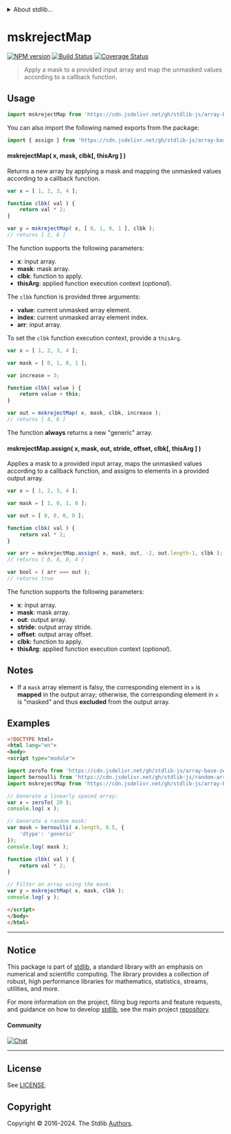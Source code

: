 <!--

@license Apache-2.0

Copyright (c) 2024 The Stdlib Authors.

Licensed under the Apache License, Version 2.0 (the "License");
you may not use this file except in compliance with the License.
You may obtain a copy of the License at

   http://www.apache.org/licenses/LICENSE-2.0

Unless required by applicable law or agreed to in writing, software
distributed under the License is distributed on an "AS IS" BASIS,
WITHOUT WARRANTIES OR CONDITIONS OF ANY KIND, either express or implied.
See the License for the specific language governing permissions and
limitations under the License.

-->


<details>
  <summary>
    About stdlib...
  </summary>
  <p>We believe in a future in which the web is a preferred environment for numerical computation. To help realize this future, we've built stdlib. stdlib is a standard library, with an emphasis on numerical and scientific computation, written in JavaScript (and C) for execution in browsers and in Node.js.</p>
  <p>The library is fully decomposable, being architected in such a way that you can swap out and mix and match APIs and functionality to cater to your exact preferences and use cases.</p>
  <p>When you use stdlib, you can be absolutely certain that you are using the most thorough, rigorous, well-written, studied, documented, tested, measured, and high-quality code out there.</p>
  <p>To join us in bringing numerical computing to the web, get started by checking us out on <a href="https://github.com/stdlib-js/stdlib">GitHub</a>, and please consider <a href="https://opencollective.com/stdlib">financially supporting stdlib</a>. We greatly appreciate your continued support!</p>
</details>

# mskrejectMap

[![NPM version][npm-image]][npm-url] [![Build Status][test-image]][test-url] [![Coverage Status][coverage-image]][coverage-url] <!-- [![dependencies][dependencies-image]][dependencies-url] -->

> Apply a mask to a provided input array and map the unmasked values according to a callback function.



<section class="usage">

## Usage

```javascript
import mskrejectMap from 'https://cdn.jsdelivr.net/gh/stdlib-js/array-base-mskreject-map@esm/index.mjs';
```

You can also import the following named exports from the package:

```javascript
import { assign } from 'https://cdn.jsdelivr.net/gh/stdlib-js/array-base-mskreject-map@esm/index.mjs';
```

#### mskrejectMap( x, mask, clbk\[, thisArg ] )

Returns a new array by applying a mask and mapping the unmasked values according to a callback function.

```javascript
var x = [ 1, 2, 3, 4 ];

function clbk( val ) {
    return val * 2;
}

var y = mskrejectMap( x, [ 0, 1, 0, 1 ], clbk );
// returns [ 2, 6 ]
```

The function supports the following parameters:

-   **x**: input array.
-   **mask**: mask array.
-   **clbk**: function to apply.
-   **thisArg**: applied function execution context (_optional_).

The `clbk` function is provided three arguments:

-   **value**: current unmasked array element.
-   **index**: current unmasked array element index.
-   **arr**: input array.

To set the `clbk` function execution context, provide a `thisArg`.

```javascript
var x = [ 1, 2, 3, 4 ];

var mask = [ 0, 1, 0, 1 ];

var increase = 3;

function clbk( value ) {
    return value + this;
}

var out = mskrejectMap( x, mask, clbk, increase );
// returns [ 4, 6 ]
```

The function **always** returns a new "generic" array.

#### mskrejectMap.assign( x, mask, out, stride, offset, clbk\[, thisArg ] )

Applies a mask to a provided input array, maps the unmasked values according to a callback function, and assigns to elements in a provided output array.

```javascript
var x = [ 1, 2, 3, 4 ];

var mask = [ 1, 0, 1, 0 ];

var out = [ 0, 0, 0, 0 ];

function clbk( val ) {
    return val * 2;
}

var arr = mskrejectMap.assign( x, mask, out, -2, out.length-1, clbk );
// returns [ 0, 8, 0, 4 ]

var bool = ( arr === out );
// returns true
```

The function supports the following parameters:

-   **x**: input array.
-   **mask**: mask array.
-   **out**: output array.
-   **stride**: output array stride.
-   **offset**: output array offset.
-   **clbk**: function to apply.
-   **thisArg**: applied function execution context (_optional_).

</section>

<!-- /.usage -->

<section class="notes">

## Notes

-   If a `mask` array element is falsy, the corresponding element in `x` is **mapped** in the output array; otherwise, the corresponding element in `x` is "masked" and thus **excluded** from the output array.

</section>

<!-- /.notes -->

<section class="examples">

## Examples

<!-- eslint no-undef: "error" -->

```html
<!DOCTYPE html>
<html lang="en">
<body>
<script type="module">

import zeroTo from 'https://cdn.jsdelivr.net/gh/stdlib-js/array-base-zero-to@esm/index.mjs';
import bernoulli from 'https://cdn.jsdelivr.net/gh/stdlib-js/random-array-bernoulli@esm/index.mjs';
import mskrejectMap from 'https://cdn.jsdelivr.net/gh/stdlib-js/array-base-mskreject-map@esm/index.mjs';

// Generate a linearly spaced array:
var x = zeroTo( 20 );
console.log( x );

// Generate a random mask:
var mask = bernoulli( x.length, 0.5, {
    'dtype': 'generic'
});
console.log( mask );

function clbk( val ) {
    return val * 2;
}

// Filter an array using the mask:
var y = mskrejectMap( x, mask, clbk );
console.log( y );

</script>
</body>
</html>
```

</section>

<!-- /.examples -->

<!-- Section for related `stdlib` packages. Do not manually edit this section, as it is automatically populated. -->

<section class="related">

</section>

<!-- /.related -->

<!-- Section for all links. Make sure to keep an empty line after the `section` element and another before the `/section` close. -->


<section class="main-repo" >

* * *

## Notice

This package is part of [stdlib][stdlib], a standard library with an emphasis on numerical and scientific computing. The library provides a collection of robust, high performance libraries for mathematics, statistics, streams, utilities, and more.

For more information on the project, filing bug reports and feature requests, and guidance on how to develop [stdlib][stdlib], see the main project [repository][stdlib].

#### Community

[![Chat][chat-image]][chat-url]

---

## License

See [LICENSE][stdlib-license].


## Copyright

Copyright &copy; 2016-2024. The Stdlib [Authors][stdlib-authors].

</section>

<!-- /.stdlib -->

<!-- Section for all links. Make sure to keep an empty line after the `section` element and another before the `/section` close. -->

<section class="links">

[npm-image]: http://img.shields.io/npm/v/@stdlib/array-base-mskreject-map.svg
[npm-url]: https://npmjs.org/package/@stdlib/array-base-mskreject-map

[test-image]: https://github.com/stdlib-js/array-base-mskreject-map/actions/workflows/test.yml/badge.svg?branch=main
[test-url]: https://github.com/stdlib-js/array-base-mskreject-map/actions/workflows/test.yml?query=branch:main

[coverage-image]: https://img.shields.io/codecov/c/github/stdlib-js/array-base-mskreject-map/main.svg
[coverage-url]: https://codecov.io/github/stdlib-js/array-base-mskreject-map?branch=main

<!--

[dependencies-image]: https://img.shields.io/david/stdlib-js/array-base-mskreject-map.svg
[dependencies-url]: https://david-dm.org/stdlib-js/array-base-mskreject-map/main

-->

[chat-image]: https://img.shields.io/gitter/room/stdlib-js/stdlib.svg
[chat-url]: https://app.gitter.im/#/room/#stdlib-js_stdlib:gitter.im

[stdlib]: https://github.com/stdlib-js/stdlib

[stdlib-authors]: https://github.com/stdlib-js/stdlib/graphs/contributors

[umd]: https://github.com/umdjs/umd
[es-module]: https://developer.mozilla.org/en-US/docs/Web/JavaScript/Guide/Modules

[deno-url]: https://github.com/stdlib-js/array-base-mskreject-map/tree/deno
[deno-readme]: https://github.com/stdlib-js/array-base-mskreject-map/blob/deno/README.md
[umd-url]: https://github.com/stdlib-js/array-base-mskreject-map/tree/umd
[umd-readme]: https://github.com/stdlib-js/array-base-mskreject-map/blob/umd/README.md
[esm-url]: https://github.com/stdlib-js/array-base-mskreject-map/tree/esm
[esm-readme]: https://github.com/stdlib-js/array-base-mskreject-map/blob/esm/README.md
[branches-url]: https://github.com/stdlib-js/array-base-mskreject-map/blob/main/branches.md

[stdlib-license]: https://raw.githubusercontent.com/stdlib-js/array-base-mskreject-map/main/LICENSE

</section>

<!-- /.links -->
